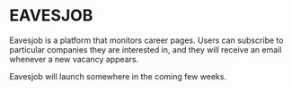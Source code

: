 # EAVESJOB

Eavesjob is a platform that monitors career pages. Users can subscribe to particular companies they are interested in, and they will receive an email whenever a new vacancy appears.

Eavesjob will launch somewhere in the coming few weeks.
